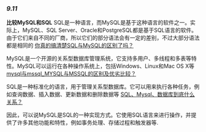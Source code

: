 ### _9.11_
**比较MySQL和SQL**
SQL是一种语言，而MySQL是基于这种语言的软件之一。实际上，MySQL、SQL Server、Oracle和PostgreSQL都是基于SQL语言的软件。由于它们来自不同的厂商，所以它们的部分语法会有一定的差别，不过大部分语法都是相同的
[ 你真的搞清楚SQL与MySQL的区别了吗？](https://zhuanlan.zhihu.com/p/609117553)

MySQL是一个开源的关系型数据库管理系统，它支持多用户、多线程和多表等特性。MySQL可以运行在各种操作系统上，包括Windows、Linux和Mac OS X等
 [mysql与mssql_MYSQL与MSSQL的区别及优劣比较？](https://blog.csdn.net/weixin_31354669/article/details/113130118)

SQL是一种标准化的语言，用于管理关系型数据库。它可以用来执行各种任务，例如查询数据、插入数据、更新数据和删除数据等
[SQL、Mysql、数据库到底什么关系？](https://zhuanlan.zhihu.com/p/130768469)

因此，可以说MySQL是SQL的一种实现方式。它使用SQL语言来进行操作，并提供了许多其他功能和特性，例如事务处理、存储过程和触发器等.